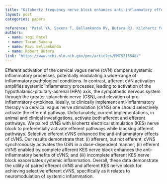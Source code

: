 ```yaml
---
title: "Kilohertz frequency nerve block enhances anti-inflammatory effects of vagus nerve stimulation"
layout: post
categories: papers

reference: 'Patel YA, Saxena T, Bellamkonda RV, Butera RJ. Kilohertz frequency nerve block enhances anti-inflammatory effects of vagus nerve stimulation. Scientific Reports. 2017;7.'
authors: 
 - name: Yogi Patel
 - name: Tarun Saxena
 - name: Ravi Bellamkonda
 - name: Robert Butera
link: "https://www.ncbi.nlm.nih.gov/pmc/articles/PMC5215548/"
---
```


Efferent activation of the cervical vagus nerve (cVN) dampens systemic inflammatory processes, potentially modulating a wide-range of inflammatory pathological conditions. In contrast, afferent cVN activation amplifies systemic inflammatory processes, leading to activation of the hypothalamic-pituitary-adrenal (HPA) axis, the sympathetic nervous system through the greater splanchnic nerve (GSN), and elevation of pro-inflammatory cytokines. Ideally, to clinically implement anti-inflammatory therapy via cervical vagus nerve stimulation (cVNS) one should selectively activate the efferent pathway. Unfortunately, current implementations, in animal and clinical investigations, activate both afferent and efferent pathways. We paired cVNS with kilohertz electrical stimulation (KES) nerve block to preferentially activate efferent pathways while blocking afferent pathways. Selective efferent cVNS enhanced the anti-inflammatory effects of cVNS. Our results demonstrate that: (i) afferent, but not efferent, cVNS synchronously activates the GSN in a dose-dependent manner; (ii) efferent cVNS enabled by complete afferent KES nerve block enhances the anti-inflammatory benefits of cVNS; and (iii) incomplete afferent KES nerve block exacerbates systemic inflammation. Overall, these data demonstrate the utility of paired efferent cVNS and afferent KES nerve block for achieving selective efferent cVNS, specifically as it relates to neuromodulation of systemic inflammation.
